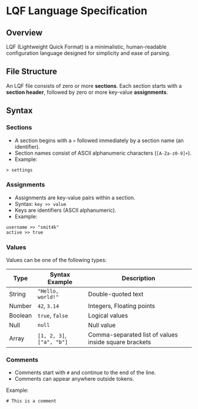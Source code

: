 # LQF Language Specification

## Overview

LQF (Lightweight Quick Format) is a minimalistic, human-readable configuration language designed for simplicity and ease of parsing.

## File Structure

An LQF file consists of zero or more **sections**. Each section starts with a **section header**, followed by zero or more key-value **assignments**.

## Syntax

### Sections

- A section begins with a `>` followed immediately by a section name (an identifier).  
- Section names consist of ASCII alphanumeric characters (`[A-Za-z0-9]+`).  
- Example:

```lqf
> settings
```

### Assignments

- Assignments are key-value pairs within a section.  
- Syntax: `key >> value`  
- Keys are identifiers (ASCII alphanumeric).  
- Example:

```lqf
username >> "smit4k"
active >> true
```

### Values

Values can be one of the following types:

| Type       | Syntax Example             | Description                   |
|------------|----------------------------|-------------------------------|
| String     | `"Hello, world!"`           | Double-quoted text           |
| Number     | `42`, `3.14`                | Integers, Floating points    |
| Boolean    | `true`, `false`             | Logical values               |
| Null       | `null`                      | Null value                   |
| Array      | `[1, 2, 3]`, `["a", "b"]`   | Comma-separated list of values inside square brackets |

### Comments

- Comments start with `#` and continue to the end of the line.  
- Comments can appear anywhere outside tokens.

Example:

```lqf
# This is a comment
```

